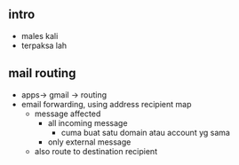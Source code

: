 ## intro
- males kali
- terpaksa lah

## mail routing
- apps-> gmail -> routing
- email forwarding, using address recipient map
    - message affected
        - all incoming message
            - cuma buat satu domain atau account yg sama
        - only external message
    - also route to destination recipient